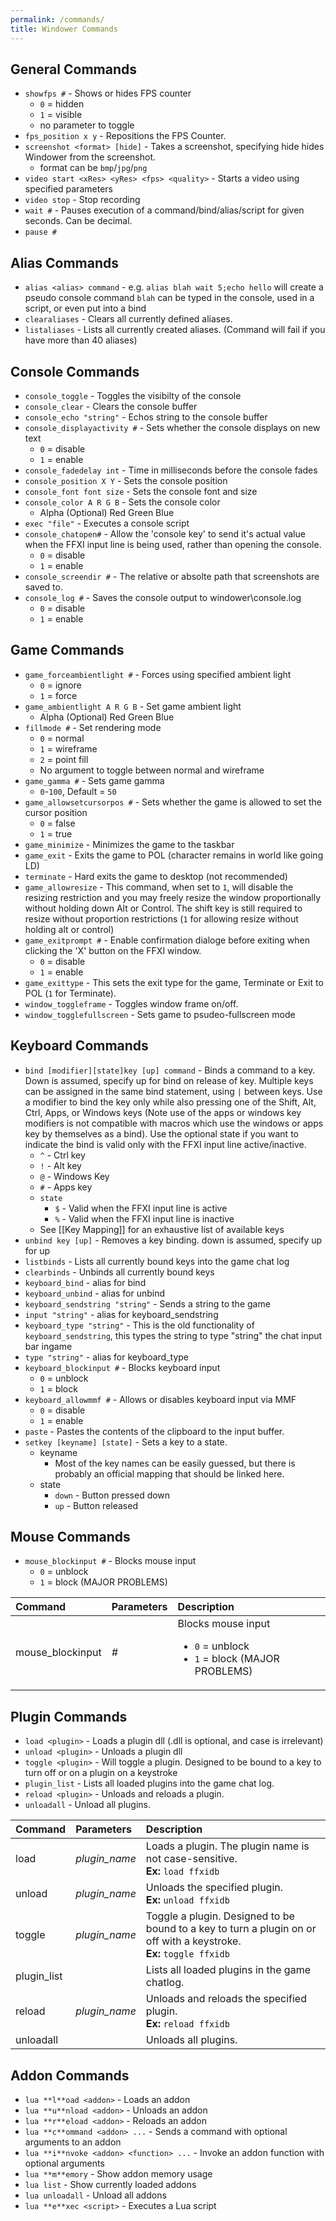 ```yaml
---
permalink: /commands/
title: Windower Commands
---
```

## General Commands
* `showfps #` - Shows or hides FPS counter
    * `0` = hidden
    * `1` = visible
    * no parameter to toggle
* `fps_position x y` - Repositions the FPS Counter.
* `screenshot <format> [hide]` - Takes a screenshot, specifying hide hides Windower from the screenshot.
    * format can be `bmp`/`jpg`/`png`
* `video start <xRes> <yRes> <fps> <quality>` - Starts a video using specified parameters
* `video stop` - Stop recording
* `wait #` - Pauses execution of a command/bind/alias/script for given seconds. Can be decimal.
* `pause #`

## Alias Commands
* `alias <alias> command` - e.g. `alias blah wait 5;echo hello` will create a pseudo console command `blah` can be typed in the console, used in a script, or even put into a bind
* `clearaliases` - Clears all currently defined aliases.
* `listaliases` - Lists all currently created aliases. (Command will fail if you have more than 40 aliases)

## Console Commands
* `console_toggle` - Toggles the visibilty of the console
* `console_clear` - Clears the console buffer
* `console_echo "string"` - Echos string to the console buffer
* `console_displayactivity #` - Sets whether the console displays on new text
    * `0` = disable
    * `1` = enable
* `console_fadedelay int` - Time in milliseconds before the console fades
* `console_position X Y` - Sets the console position
* `console_font font size` - Sets the console font and size
* `console_color A R G B` - Sets the console color
    * Alpha (Optional) Red Green Blue
* `exec "file"` - Executes a console script
* `console_chatopen#` - Allow the 'console key' to send it's actual value when the FFXI input line is being used, rather than opening the console.
    * `0` = disable
    * `1` = enable
* `console_screendir #` - The relative or absolte path that screenshots are saved to.
* `console_log #` - Saves the console output to windower\console.log
    * `0` = disable
    * `1` = enable

## Game Commands
* `game_forceambientlight #` - Forces using specified ambient light
    * `0` = ignore
    * `1` = force
* `game_ambientlight A R G B` - Set game ambient light
    * Alpha (Optional) Red Green Blue
* `fillmode #` - Set rendering mode
    * `0` = normal
    * `1` = wireframe
    * `2` = point fill
    * No argument to toggle between normal and wireframe
* `game_gamma #` - Sets game gamma
    * `0`-`100`, Default = `50`
* `game_allowsetcursorpos #` - Sets whether the game is allowed to set the cursor position
    * `0` = false
    * `1` = true
* `game_minimize` - Minimizes the game to the taskbar
* `game_exit` - Exits the game to POL (character remains in world like going LD)
* `terminate` - Hard exits the game to desktop (not recommended)
* `game_allowresize` - This command, when set to `1`, will disable the resizing restriction and you may freely resize the window proportionally without holding down Alt or Control. The shift key is still required to resize without proportion restrictions (`1` for allowing resize without holding alt or control)
* `game_exitprompt #` - Enable confirmation dialoge before exiting when clicking the 'X' button on the FFXI window.
    * `0` = disable
    * `1` = enable
* `game_exittype` - This sets the exit type for the game, Terminate or Exit to POL (`1` for Terminate).
* `window_toggleframe` - Toggles window frame on/off.
* `window_togglefullscreen` - Sets game to psudeo-fullscreen mode

## Keyboard Commands
* `bind [modifier][state]key [up] command` - Binds a command to a key. Down is assumed, specify up for bind on release of key. Multiple keys can be assigned in the same bind statement, using `|` between keys. Use a modifier to bind the key only while also pressing one of the Shift, Alt, Ctrl, Apps, or Windows keys (Note use of the apps or windows key modifiers is not compatible with macros which use the windows or apps key by themselves as a bind). Use the optional state if you want to indicate the bind is valid only with the FFXI input line active/inactive.
    * `^` - Ctrl key
    * `!` - Alt key
    * `@` - Windows Key
    * `#` - Apps key
    * `state`
      * `$` - Valid when the FFXI input line is active
      * `%` - Valid when the FFXI input line is inactive
    * See [[Key Mapping]] for an exhaustive list of available keys
* `unbind key [up]` - Removes a key binding. down is assumed, specify up for up
* `listbinds` - Lists all currently bound keys into the game chat log
* `clearbinds` - Unbinds all currently bound keys
* `keyboard_bind` - alias for bind
* `keyboard_unbind` - alias for unbind
* `keyboard_sendstring "string"` - Sends a string to the game
* `input "string"` - alias for keyboard_sendstring
* `keyboard_type "string"` - This is the old functionality of `keyboard_sendstring`, this types the string to type "string" the chat input bar ingame
* `type "string"` - alias for keyboard_type
* `keyboard_blockinput #` - Blocks keyboard input
    * `0` = unblock
    * `1` = block
* `keyboard_allowmmf #` - Allows or disables keyboard input via MMF
    * `0` = disable
    * `1` = enable
* `paste` - Pastes the contents of the clipboard to the input buffer.
* `setkey [keyname] [state]` - Sets a key to a state.
    * keyname
        * Most of the key names can be easily guessed, but there is probably an official mapping that should be linked here.
    * state
        * `down` - Button pressed down
        * `up` - Button released

## Mouse Commands
* `mouse_blockinput #` - Blocks mouse input
    * `0` = unblock
    * `1` = block (MAJOR PROBLEMS)

| Command | Parameters | Description |
| :--- | :--- | :--- |
| mouse_blockinput | *#* | Blocks mouse input <ul><li>`0` = unblock</li><li>`1` = block (MAJOR PROBLEMS)</li></ul> |

## Plugin Commands
* `load <plugin>` - Loads a plugin dll (.dll is optional, and case is irrelevant)
* `unload <plugin>` - Unloads a plugin dll
* `toggle <plugin>` - Will toggle a plugin. Designed to be bound to a key to turn off or on a plugin on a keystroke
* `plugin_list` - Lists all loaded plugins into the game chat log.
* `reload <plugin>` - Unloads and reloads a plugin.
* `unloadall` - Unload all plugins.

| Command | Parameters | Description |
| :--- | :--- | :--- |
| load | *plugin_name* | Loads a plugin. The plugin name is not case-sensitive.<br> **Ex:** `load ffxidb` |
| unload | *plugin_name* | Unloads the specified plugin.<br> **Ex:** `unload ffxidb` |
| toggle | *plugin_name* | Toggle a plugin. Designed to be bound to a key to turn a plugin on or off with a keystroke.<br> **Ex:** `toggle ffxidb` |
| plugin_list | | Lists all loaded plugins in the game chatlog. |
| reload | *plugin_name* | Unloads and reloads the specified plugin.<br> **Ex:** `reload ffxidb` |
| unloadall | | Unloads all plugins. |

## Addon Commands
* `lua **l**oad <addon>` - Loads an addon
* `lua **u**nload <addon>` - Unloads an addon
* `lua **r**eload <addon>` - Reloads an addon
* `lua **c**ommand <addon> ...` - Sends a command with optional arguments to an addon
* `lua **i**nvoke <addon> <function> ...` - Invoke an addon function with optional arguments
* `lua **m**emory` - Show addon memory usage
* `lua list` - Show currently loaded addons
* `lua unloadall` - Unload all addons
* `lua **e**xec <script>` - Executes a Lua script